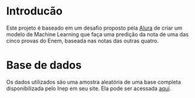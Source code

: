 # Introducão

Este projeto é baseado em um desafio proposto pela [Alura](https://www.alura.com.br/) de criar um modelo de Machine Learning que faça uma predição da nota de uma das cinco provas do Enem, baseada nas notas das outras quatro.

# Base de dados

Os dados utilizados são uma amostra aleatória de uma base completa disponibilizada pelo Inep em seu site. Ela pode ser acessada [aqui](http://inep.gov.br/dados). 
